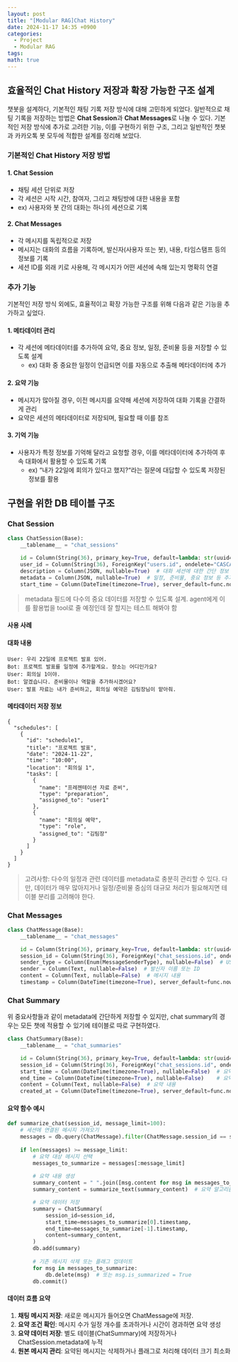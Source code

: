 ```yaml
---
layout: post
title: "[Modular RAG]Chat History"
date: 2024-11-17 14:35 +0900
categories:
  - Project
  - Modular RAG
tags: 
math: true
---
```


## 효율적인 Chat History 저장과 확장 가능한 구조 설계

챗봇을 설계하다, 기본적인 채팅 기록 저장 방식에 대해 고민하게 되었다. 일반적으로 채팅 기록을 저장하는 방법은 **Chat Session**과 **Chat Messages**로 나눌 수 있다. 기본적인 저장 방식에 추가로 고려한 기능, 이를 구현하기 위한 구조, 그리고 일반적인 챗봇과 카카오톡 봇 모두에 적합한 설계를 정리해 보았다.


### 기본적인 Chat History 저장 방법
#### 1. Chat Session
- 채팅 세션 단위로 저장
- 각 세션은 시작 시간, 참여자, 그리고 채팅방에 대한 내용을 포함
- ex) 사용자와 봇 간의 대화는 하나의 세션으로 기록

#### 2. Chat Messages
- 각 메시지를 독립적으로 저장
- 메시지는 대화의 흐름을 기록하며, 발신자(사용자 또는 봇), 내용, 타임스탬프 등의 정보를 기록
- 세션 ID를 외래 키로 사용해, 각 메시지가 어떤 세션에 속해 있는지 명확히 연결

### 추가 기능

기본적인 저장 방식 외에도, 효율적이고 확장 가능한 구조를 위해 다음과 같은 기능을 추가하고 싶었다.

#### 1. 메타데이터 관리

- 각 세션에 메타데이터를 추가하여 요약, 중요 정보, 일정, 준비물 등을 저장할 수 있도록 설계
	- ex) 대화 중 중요한 일정이 언급되면 이를 자동으로 추출해 메타데이터에 추가

#### 2. 요약 기능

- 메시지가 많아질 경우, 이전 메시지를 요약해 세션에 저장하여 대화 기록을 간결하게 관리
- 요약은 세션의 메타데이터로 저장되며, 필요할 때 이를 참조

#### 3. 기억 기능

- 사용자가 특정 정보를 기억해 달라고 요청할 경우, 이를 메타데이터에 추가하여 후속 대화에서 활용할 수 있도록 기록
	- ex) “내가 22일에 회의가 있다고 했지?“라는 질문에 대답할 수 있도록 저장된 정보를 활용

## 구현을 위한 DB 테이블 구조

### Chat Session

```python
class ChatSession(Base):
    __tablename__ = "chat_sessions"

    id = Column(String(36), primary_key=True, default=lambda: str(uuid4()))
    user_id = Column(String(36), ForeignKey("users.id", ondelete="CASCADE"), nullable=True)
    description = Column(JSON, nullable=True)  # 대화 세션에 대한 간단 정보
    metadata = Column(JSON, nullable=True)  # 일정, 준비물, 중요 정보 등 추가 정보
    start_time = Column(DateTime(timezone=True), server_default=func.now())
```

> metadata 필드에 다수의 중요 데이터를 저장할 수 있도록 설계. agent에게 이를 활용법을 tool로 줄 예정인데 잘 할지는 테스트 해봐야 함

#### 사용 사례

#### 대화 내용

```
User: 우리 22일에 프로젝트 발표 있어.
Bot: 프로젝트 발표를 일정에 추가할게요. 장소는 어디인가요?
User: 회의실 1이야.
Bot: 알겠습니다. 준비물이나 역할을 추가하시겠어요?
User: 발표 자료는 내가 준비하고, 회의실 예약은 김팀장님이 맡아줘.
```

#### 메타데이터 저장 정보

```
{
  "schedules": [
    {
      "id": "schedule1",
      "title": "프로젝트 발표",
      "date": "2024-11-22",
      "time": "10:00",
      "location": "회의실 1",
      "tasks": [
        {
          "name": "프레젠테이션 자료 준비",
          "type": "preparation",
          "assigned_to": "user1"
        },
        {
          "name": "회의실 예약",
          "type": "role",
          "assigned_to": "김팀장"
        }
      ]
    }
  ]
}
```

> 고려사항: 다수의 일정과 관련 데이터를 metadata로 충분히 관리할 수 있다. 다만, 데이터가 매우 많아지거나 일정/준비물 중심의 대규모 처리가 필요해지면 테이블 분리를 고려해야 한다. 


### Chat Messages

```python
class ChatMessage(Base):
    __tablename__ = "chat_messages"

    id = Column(String(36), primary_key=True, default=lambda: str(uuid4()))
    session_id = Column(String(36), ForeignKey("chat_sessions.id", ondelete="CASCADE"), nullable=False)
    sender_type = Column(Enum(MessageSenderType), nullable=False)  # USER 또는 BOT
    sender = Column(Text, nullable=False)  # 발신자 이름 또는 ID
    content = Column(Text, nullable=False)  # 메시지 내용
    timestamp = Column(DateTime(timezone=True), server_default=func.now())
```


### Chat Summary

위 중요사항들과 같이 metadata에 간단하게 저장할 수 있지만, chat summary의 경우는 모든 챗에 적용할 수 있기에 테이블로 따로 구현하였다.

```python
class ChatSummary(Base):
    __tablename__ = "chat_summaries"

    id = Column(String(36), primary_key=True, default=lambda: str(uuid4()))
    session_id = Column(String(36), ForeignKey("chat_sessions.id", ondelete="CASCADE"), nullable=False)
    start_time = Column(DateTime(timezone=True), nullable=False)  # 요약 시작 시간
    end_time = Column(DateTime(timezone=True), nullable=False)    # 요약 종료 시간
    content = Column(Text, nullable=False)  # 요약 내용
    created_at = Column(DateTime(timezone=True), server_default=func.now())  # 요약 생성 시간
```


#### 요약 함수 예시

```python
def summarize_chat(session_id, message_limit=100):
    # 세션에 연결된 메시지 가져오기
    messages = db.query(ChatMessage).filter(ChatMessage.session_id == session_id).order_by(ChatMessage.timestamp).all()
    
    if len(messages) >= message_limit:
        # 요약 대상 메시지 선택
        messages_to_summarize = messages[:message_limit]
        
        # 요약 내용 생성
        summary_content = " ".join([msg.content for msg in messages_to_summarize])
        summary_content = summarize_text(summary_content)  # 요약 알고리즘 적용

        # 요약 데이터 저장
        summary = ChatSummary(
            session_id=session_id,
            start_time=messages_to_summarize[0].timestamp,
            end_time=messages_to_summarize[-1].timestamp,
            content=summary_content,
        )
        db.add(summary)
        
        # 기존 메시지 삭제 또는 플래그 업데이트
        for msg in messages_to_summarize:
            db.delete(msg)  # 또는 msg.is_summarized = True
        db.commit()
```


#### 데이터 흐름 요약
1. **채팅 메시지 저장**: 새로운 메시지가 들어오면 ChatMessage에 저장.
2. **요약 조건 확인**:  메시지 수가 일정 개수를 초과하거나 시간이 경과하면 요약 생성
3. **요약 데이터 저장**: 별도 테이블(ChatSummary)에 저장하거나 ChatSession.metadata에 누적
4. **원본 메시지 관리**: 요약된 메시지는 삭제하거나 플래그로 처리해 데이터 크기 최소화

